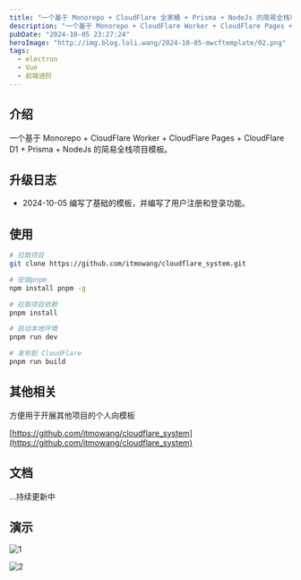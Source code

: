 ```yaml
---
title: "一个基于 Monorepo + CloudFlare 全家桶 + Prisma + NodeJs 的简易全栈项目模板。"
description: "一个基于 Monorepo + CloudFlare Worker + CloudFlare Pages + CloudFlare D1 + Prisma + NodeJs 的简易全栈项目模板。"
pubDate: "2024-10-05 23:27:24"
heroImage: "http://img.blog.loli.wang/2024-10-05-mwcftemplate/02.png"
tags:
  - electron
  - Vue
  - 前端进阶
---
```


## 介绍

一个基于 Monorepo + CloudFlare Worker + CloudFlare Pages + CloudFlare D1 + Prisma + NodeJs 的简易全栈项目模板。

## 升级日志
- 2024-10-05 编写了基础的模板，并编写了用户注册和登录功能。

## 使用

```bash
# 拉取项目
git clone https://github.com/itmowang/cloudflare_system.git

# 安装pnpm
npm install pnpm -g

# 拉取项目依赖
pnpm install

# 启动本地环境
pnpm run dev

# 发布到 CloudFlare
pnpm run build
```

## 其他相关

方便用于开展其他项目的个人向模板

[https://github.com/itmowang/cloudflare_system](https://github.com/itmowang/cloudflare_system)

## 文档

...持续更新中

## 演示

![1](http://img.blog.loli.wang/2024-10-05-mwcftemplate/01.png)

![2](http://img.blog.loli.wang/2024-10-05-mwcftemplate/02.png)
